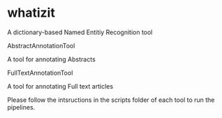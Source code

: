 # whatizit
A dictionary-based Named Entitiy Recognition tool

AbstractAnnotationTool
  
A tool for annotating Abstracts



FullTextAnnotationTool

A tool for annotating Full text articles


Please follow the intsructions in the scripts folder of each tool to run the pipelines.
